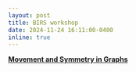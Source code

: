 ```yaml
---
layout: post
title: BIRS workshop
date: 2024-11-24 16:11:00-0400
inline: true
---
```


[**Movement and Symmetry in Graphs**](http://www.birs.ca/events/2024/5-day-workshops/24w5298)